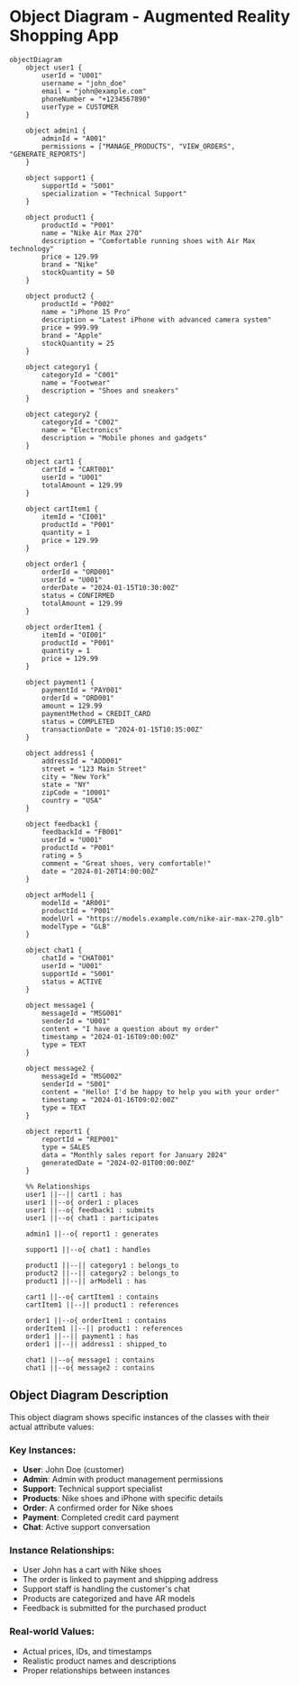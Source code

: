 # Object Diagram - Augmented Reality Shopping App

```mermaid
objectDiagram
    object user1 {
        userId = "U001"
        username = "john_doe"
        email = "john@example.com"
        phoneNumber = "+1234567890"
        userType = CUSTOMER
    }

    object admin1 {
        adminId = "A001"
        permissions = ["MANAGE_PRODUCTS", "VIEW_ORDERS", "GENERATE_REPORTS"]
    }

    object support1 {
        supportId = "S001"
        specialization = "Technical Support"
    }

    object product1 {
        productId = "P001"
        name = "Nike Air Max 270"
        description = "Comfortable running shoes with Air Max technology"
        price = 129.99
        brand = "Nike"
        stockQuantity = 50
    }

    object product2 {
        productId = "P002"
        name = "iPhone 15 Pro"
        description = "Latest iPhone with advanced camera system"
        price = 999.99
        brand = "Apple"
        stockQuantity = 25
    }

    object category1 {
        categoryId = "C001"
        name = "Footwear"
        description = "Shoes and sneakers"
    }

    object category2 {
        categoryId = "C002"
        name = "Electronics"
        description = "Mobile phones and gadgets"
    }

    object cart1 {
        cartId = "CART001"
        userId = "U001"
        totalAmount = 129.99
    }

    object cartItem1 {
        itemId = "CI001"
        productId = "P001"
        quantity = 1
        price = 129.99
    }

    object order1 {
        orderId = "ORD001"
        userId = "U001"
        orderDate = "2024-01-15T10:30:00Z"
        status = CONFIRMED
        totalAmount = 129.99
    }

    object orderItem1 {
        itemId = "OI001"
        productId = "P001"
        quantity = 1
        price = 129.99
    }

    object payment1 {
        paymentId = "PAY001"
        orderId = "ORD001"
        amount = 129.99
        paymentMethod = CREDIT_CARD
        status = COMPLETED
        transactionDate = "2024-01-15T10:35:00Z"
    }

    object address1 {
        addressId = "ADD001"
        street = "123 Main Street"
        city = "New York"
        state = "NY"
        zipCode = "10001"
        country = "USA"
    }

    object feedback1 {
        feedbackId = "FB001"
        userId = "U001"
        productId = "P001"
        rating = 5
        comment = "Great shoes, very comfortable!"
        date = "2024-01-20T14:00:00Z"
    }

    object arModel1 {
        modelId = "AR001"
        productId = "P001"
        modelUrl = "https://models.example.com/nike-air-max-270.glb"
        modelType = "GLB"
    }

    object chat1 {
        chatId = "CHAT001"
        userId = "U001"
        supportId = "S001"
        status = ACTIVE
    }

    object message1 {
        messageId = "MSG001"
        senderId = "U001"
        content = "I have a question about my order"
        timestamp = "2024-01-16T09:00:00Z"
        type = TEXT
    }

    object message2 {
        messageId = "MSG002"
        senderId = "S001"
        content = "Hello! I'd be happy to help you with your order"
        timestamp = "2024-01-16T09:02:00Z"
        type = TEXT
    }

    object report1 {
        reportId = "REP001"
        type = SALES
        data = "Monthly sales report for January 2024"
        generatedDate = "2024-02-01T00:00:00Z"
    }

    %% Relationships
    user1 ||--|| cart1 : has
    user1 ||--o{ order1 : places
    user1 ||--o{ feedback1 : submits
    user1 ||--o{ chat1 : participates

    admin1 ||--o{ report1 : generates

    support1 ||--o{ chat1 : handles

    product1 ||--|| category1 : belongs_to
    product2 ||--|| category2 : belongs_to
    product1 ||--|| arModel1 : has

    cart1 ||--o{ cartItem1 : contains
    cartItem1 ||--|| product1 : references

    order1 ||--o{ orderItem1 : contains
    orderItem1 ||--|| product1 : references
    order1 ||--|| payment1 : has
    order1 ||--|| address1 : shipped_to

    chat1 ||--o{ message1 : contains
    chat1 ||--o{ message2 : contains
```

## Object Diagram Description

This object diagram shows specific instances of the classes with their actual attribute values:

### Key Instances:
- **User**: John Doe (customer)
- **Admin**: Admin with product management permissions
- **Support**: Technical support specialist
- **Products**: Nike shoes and iPhone with specific details
- **Order**: A confirmed order for Nike shoes
- **Payment**: Completed credit card payment
- **Chat**: Active support conversation

### Instance Relationships:
- User John has a cart with Nike shoes
- The order is linked to payment and shipping address
- Support staff is handling the customer's chat
- Products are categorized and have AR models
- Feedback is submitted for the purchased product

### Real-world Values:
- Actual prices, IDs, and timestamps
- Realistic product names and descriptions
- Proper relationships between instances 
